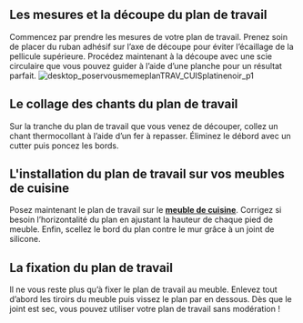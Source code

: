 ## Les mesures et la découpe du plan de travail
Commencez par prendre les mesures de votre plan de travail. Prenez soin de placer du ruban adhésif sur l’axe de découpe pour éviter l’écaillage de la pellicule supérieure. Procédez maintenant à la découpe avec une scie circulaire que vous pouvez guider à l’aide d’une planche pour un résultat parfait.
![desktop_poservousmemeplanTRAV_CUISplatinenoir_p1](//statics.lapeyre.fr/img/contrib/2bdd4da3002096b1/desktop_poservousmemeplanTRAV_CUISplatinenoir_p1.jpg)
##
## Le collage des chants du plan de travail
Sur la tranche du plan de travail que vous venez de découper, collez un chant thermocollant à l’aide d’un fer à repasser. Éliminez le débord avec un cutter puis poncez les bords.
## L'installation du plan de travail sur vos meubles de cuisine
Posez maintenant le plan de travail sur le **[meuble de cuisine](/cuisine-CCU0001/meubles-modeles-cuisine-CCN0010)**. Corrigez si besoin l’horizontalité du plan en ajustant la hauteur de chaque pied de meuble. Enfin, scellez le bord du plan contre le mur grâce à un joint de silicone.
## La fixation du plan de travail
Il ne vous reste plus qu’à fixer le plan de travail au meuble. Enlevez tout d’abord les tiroirs du meuble puis vissez le plan par en dessous. Dès que le joint est sec, vous pouvez utiliser votre plan de travail sans modération !